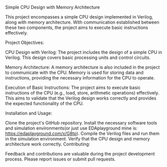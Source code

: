 Simple CPU Design with Memory Architecture

This project encompasses a simple CPU design implemented in Verilog, along with memory architecture. With communication established between these two components, the project aims to execute basic instructions effectively.

Project Objectives:

CPU Design with Verilog: The project includes the design of a simple CPU in Verilog. This design covers basic processing units and control circuits.

Memory Architecture: A memory architecture is also included in the project to communicate with the CPU. Memory is used for storing data and instructions, providing the necessary information for the CPU to operate.

Execution of Basic Instructions: The project aims to execute basic instructions of the CPU (e.g., load, store, arithmetic operations) effectively. This aims to validate that the Verilog design works correctly and provides the expected functionality of the CPU.

Installation and Usage:

Clone the project's GitHub repository.
Install the necessary software tools and simulation environments(or just use EDAplayground mine is: https://edaplayground.com/x/G8tp).
Compile the Verilog files and run them in the simulation environment.
Verify that the CPU design and memory architecture work correctly.
Contributing:

Feedback and contributions are valuable during the project development process. Please report issues or submit pull requests.
